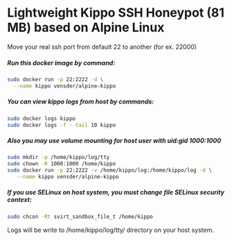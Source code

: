 # Lightweight Kippo SSH Honeypot (81 MB) based on Alpine Linux

Move your real ssh port from default 22 to another (for ex. 22000)

##### Run this docker image by command:
```sh
sudo docker run -p 22:2222 -d \
  --name kippo vensder/alpine-kippo
```

##### You can view kippo logs from host by commands:
```sh
sudo docker logs kippo
sudo docker logs -f --tail 10 kippo 
```

##### Also you may use volume mounting for host user with uid:gid 1000:1000
```sh
sudo mkdir -p /home/kippo/log/tty
sudo chown -R 1000:1000 /home/kippo
sudo docker run -p 22:2222 -v /home/kippo/log:/home/kippo/log -d \
   --name kippo vensder/alpine-kippo
```

##### If you use SELinux on host system, you must change file SELinux security context:
```sh
sudo chcon -Rt svirt_sandbox_file_t /home/kippo
```

Logs will be write to /home/kippo/log/tty/ directory on your host system.
